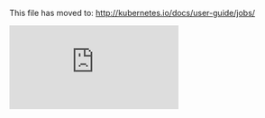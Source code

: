
This file has moved to: http://kubernetes.io/docs/user-guide/jobs/


<!-- BEGIN MUNGE: GENERATED_ANALYTICS -->
[![Analytics](https://kubernetes-site.appspot.com/UA-36037335-10/GitHub/examples/job/work-queue-2/README.md?pixel)]()
<!-- END MUNGE: GENERATED_ANALYTICS -->
